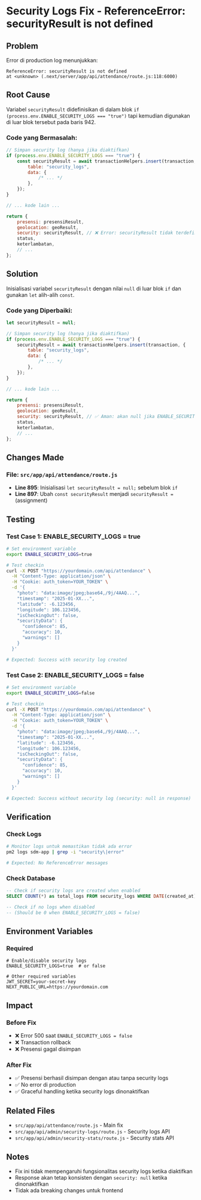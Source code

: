 # Security Logs Fix - ReferenceError: securityResult is not defined

## Problem

Error di production log menunjukkan:

```
ReferenceError: securityResult is not defined
at <unknown> (.next/server/app/api/attendance/route.js:118:6000)
```

## Root Cause

Variabel `securityResult` didefinisikan di dalam blok `if (process.env.ENABLE_SECURITY_LOGS === "true")` tapi kemudian digunakan di luar blok tersebut pada baris 942.

### Code yang Bermasalah:

```javascript
// Simpan security log (hanya jika diaktifkan)
if (process.env.ENABLE_SECURITY_LOGS === "true") {
	const securityResult = await transactionHelpers.insert(transaction, {
		table: "security_logs",
		data: {
			/* ... */
		},
	});
}

// ... kode lain ...

return {
	presensi: presensiResult,
	geolocation: geoResult,
	security: securityResult, // ❌ Error: securityResult tidak terdefinisi jika ENABLE_SECURITY_LOGS = false
	status,
	keterlambatan,
	// ...
};
```

## Solution

Inisialisasi variabel `securityResult` dengan nilai `null` di luar blok `if` dan gunakan `let` alih-alih `const`.

### Code yang Diperbaiki:

```javascript
let securityResult = null;

// Simpan security log (hanya jika diaktifkan)
if (process.env.ENABLE_SECURITY_LOGS === "true") {
	securityResult = await transactionHelpers.insert(transaction, {
		table: "security_logs",
		data: {
			/* ... */
		},
	});
}

// ... kode lain ...

return {
	presensi: presensiResult,
	geolocation: geoResult,
	security: securityResult, // ✅ Aman: akan null jika ENABLE_SECURITY_LOGS = false
	status,
	keterlambatan,
	// ...
};
```

## Changes Made

### File: `src/app/api/attendance/route.js`

- **Line 895**: Inisialisasi `let securityResult = null;` sebelum blok `if`
- **Line 897**: Ubah `const securityResult` menjadi `securityResult =` (assignment)

## Testing

### Test Case 1: ENABLE_SECURITY_LOGS = true

```bash
# Set environment variable
export ENABLE_SECURITY_LOGS=true

# Test checkin
curl -X POST "https://yourdomain.com/api/attendance" \
  -H "Content-Type: application/json" \
  -H "Cookie: auth_token=YOUR_TOKEN" \
  -d '{
    "photo": "data:image/jpeg;base64,/9j/4AAQ...",
    "timestamp": "2025-01-XX...",
    "latitude": -6.123456,
    "longitude": 106.123456,
    "isCheckingOut": false,
    "securityData": {
      "confidence": 85,
      "accuracy": 10,
      "warnings": []
    }
  }'

# Expected: Success with security log created
```

### Test Case 2: ENABLE_SECURITY_LOGS = false

```bash
# Set environment variable
export ENABLE_SECURITY_LOGS=false

# Test checkin
curl -X POST "https://yourdomain.com/api/attendance" \
  -H "Content-Type: application/json" \
  -H "Cookie: auth_token=YOUR_TOKEN" \
  -d '{
    "photo": "data:image/jpeg;base64,/9j/4AAQ...",
    "timestamp": "2025-01-XX...",
    "latitude": -6.123456,
    "longitude": 106.123456,
    "isCheckingOut": false,
    "securityData": {
      "confidence": 85,
      "accuracy": 10,
      "warnings": []
    }
  }'

# Expected: Success without security log (security: null in response)
```

## Verification

### Check Logs

```bash
# Monitor logs untuk memastikan tidak ada error
pm2 logs sdm-app | grep -i "security\|error"

# Expected: No ReferenceError messages
```

### Check Database

```sql
-- Check if security logs are created when enabled
SELECT COUNT(*) as total_logs FROM security_logs WHERE DATE(created_at) = CURDATE();

-- Check if no logs when disabled
-- (Should be 0 when ENABLE_SECURITY_LOGS = false)
```

## Environment Variables

### Required

```env
# Enable/disable security logs
ENABLE_SECURITY_LOGS=true  # or false

# Other required variables
JWT_SECRET=your-secret-key
NEXT_PUBLIC_URL=https://yourdomain.com
```

## Impact

### Before Fix

- ❌ Error 500 saat `ENABLE_SECURITY_LOGS = false`
- ❌ Transaction rollback
- ❌ Presensi gagal disimpan

### After Fix

- ✅ Presensi berhasil disimpan dengan atau tanpa security logs
- ✅ No error di production
- ✅ Graceful handling ketika security logs dinonaktifkan

## Related Files

- `src/app/api/attendance/route.js` - Main fix
- `src/app/api/admin/security-logs/route.js` - Security logs API
- `src/app/api/admin/security-stats/route.js` - Security stats API

## Notes

- Fix ini tidak mempengaruhi fungsionalitas security logs ketika diaktifkan
- Response akan tetap konsisten dengan `security: null` ketika dinonaktifkan
- Tidak ada breaking changes untuk frontend
